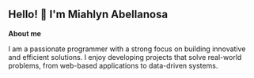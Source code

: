 ## Hello! 👋 I'm Miahlyn Abellanosa

**About me**

I am a passionate programmer with a strong focus on building innovative and efficient solutions. I enjoy developing projects that solve real-world problems, from web-based applications to data-driven systems.
